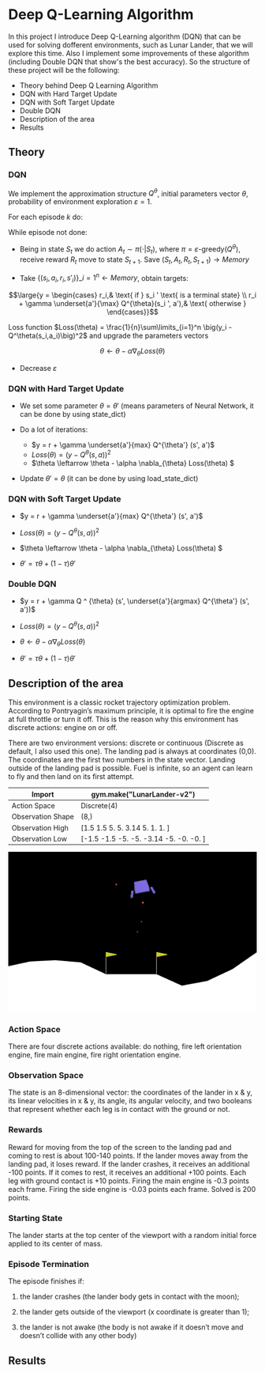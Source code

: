 # Deep Q-Learning Algorithm

In this project I introduce Deep Q-Learning algorithm (DQN) that can be used for solving dofferent environments, such as Lunar Lander, that we will explore this time. 
Also I implement some improvements of these algorithm (including Double DQN that show's the best accuracy). So the structure of these project will be the following: 

* Theory behind Deep Q Learning Algorithm
* DQN with Hard Target Update
* DQN with Soft Target Update
* Double DQN
* Description of the area
* Results

## Theory

### DQN

We implement the approximation structure $Q^\theta$, initial parameters vector $\theta$, probability of environment exploration $\varepsilon = 1$.

For each episode $k$ do:

While episode not done:

- Being in state $S_t$ we do action $A_t \sim \pi(\cdot|S_t)$, where $\pi = \varepsilon\text{-greedy}(Q^\theta)$, receive reward $R_t$  move to state $S_{t+1}$. Save $(S_t,A_t,R_t,S_{t+1}) \rightarrow Memory$


- Take $\{(s_i,a_i,r_i,s'_i)\}\_{i=1}^{n} \leftarrow Memory$, obtain targets:

$$\large{y = \begin{cases}
  r_i,& \text{ if } s_i ' \text{ is a terminal state} \\    
  r_i + \gamma \underset{a'}{\max} Q^{\theta}(s_i ', a'),& \text{ otherwise } 
\end{cases}}$$

Loss function $Loss(\theta) = \frac{1}{n}\sum\limits_{i=1}^n \big(y_i - Q^\theta(s_i,a_i)\big)^2$
and upgrade the parameters vectors

$$
\theta \leftarrow \theta - \alpha \nabla_\theta Loss(\theta)
$$

- Decrease $\varepsilon$

### DQN with Hard Target Update

* We set some parameter $\theta = \theta '$ (means parameters of Neural Network, it can be done by using state_dict)

* Do a lot of iterations:

    * $y = r + \gamma \underset{a'}{max} Q^{\theta'} (s', a')$
    * $Loss(\theta) = (y - Q^{\theta} (s, a))^2$
    * $\theta \leftarrow \theta - \alpha \nabla_{\theta} Loss(\theta) $

* Update $\theta' = \theta$ (it can be done by using load_state_dict)

### DQN with Soft Target Update

* $y = r + \gamma \underset{a'}{max} Q^{\theta'} (s', a')$

* $Loss(\theta) = (y - Q^{\theta} (s, a))^2$

* $\theta \leftarrow \theta - \alpha \nabla_{\theta} Loss(\theta) $

* $\theta ' = \tau \theta + (1-\tau) \theta'$

### Double DQN

* $y = r + \gamma Q ^ {\theta} (s', \underset{a'}{argmax} Q^{\theta'} (s', a'))$

* $Loss(\theta) = (y - Q^{\theta} (s, a))^2$

* $\theta \leftarrow \theta - \alpha \nabla_{\theta} Loss(\theta)$

* $\theta ' = \tau \theta + (1-\tau) \theta'$

## Description of the area

This environment is a classic rocket trajectory optimization problem. According to Pontryagin’s maximum principle, it is optimal to fire the engine at full throttle or turn it off. This is the reason why this environment has discrete actions: engine on or off.

There are two environment versions: discrete or continuous (Discrete as default, I also used this one). The landing pad is always at coordinates (0,0). The coordinates are the first two numbers in the state vector. Landing outside of the landing pad is possible. Fuel is infinite, so an agent can learn to fly and then land on its first attempt.

| Import | gym.make("LunarLander-v2")  |
| ------- | --- |
| Action Space | Discrete(4) | 
| Observation Shape | (8,) | 
| Observation High | [1.5 1.5 5. 5. 3.14 5. 1. 1. ] | 
| Observation Low | [-1.5 -1.5 -5. -5. -3.14 -5. -0. -0. ] | 

<img src="https://github.com/privet1mir/Deep-Reinforcement-Learning/blob/main/Deep%20Cross-Entropy%20Method.%20Lunar%20Lander/images/lunar_area.png" width="600">

### Action Space

There are four discrete actions available: do nothing, fire left orientation engine, fire main engine, fire right orientation engine.

### Observation Space

The state is an 8-dimensional vector: the coordinates of the lander in x & y, its linear velocities in x & y, its angle, its angular velocity, and two booleans that represent whether each leg is in contact with the ground or not.

### Rewards

Reward for moving from the top of the screen to the landing pad and coming to rest is about 100-140 points. If the lander moves away from the landing pad, it loses reward. If the lander crashes, it receives an additional -100 points. If it comes to rest, it receives an additional +100 points. Each leg with ground contact is +10 points. Firing the main engine is -0.3 points each frame. Firing the side engine is -0.03 points each frame. Solved is 200 points.

### Starting State

The lander starts at the top center of the viewport with a random initial force applied to its center of mass.

### Episode Termination

The episode finishes if:

1. the lander crashes (the lander body gets in contact with the moon);

2. the lander gets outside of the viewport (x coordinate is greater than 1);

3. the lander is not awake (the body is not awake if it doesn’t move and doesn’t collide with any other body)

## Results
